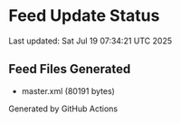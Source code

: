 # Feed Update Status
Last updated: Sat Jul 19 07:34:21 UTC 2025

## Feed Files Generated
- master.xml (80191 bytes)

Generated by GitHub Actions
